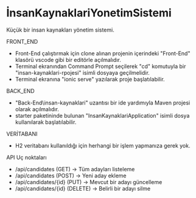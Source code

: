 # İnsanKaynaklariYonetimSistemi
Küçük bir insan kaynakları yönetim sistemi.

FRONT_END
*  Front-End çalıştırmak için clone alınan projenin içerindeki "Front-End" klasörü vscode gibi bir editörle açılmalıdır.
*  Terminal ekranından Command Prompt seçilerek "cd" komutuyla bir "insan-kaynaklari-rpojesi" isimli dosyaya geçilmelidir.
*  Terminal ekranına "ionic serve" yazılarak proje başlatılabilir.

BACK_END
*  "Back-End\insan-kaynaklari" uzantısı bir ide yardımıyla Maven projesi olarak açılmalıdır.
*  starter paketininde bulunan "InsanKaynaklariApplication" isimli dosya kullanılarak başlatılabilir.

VERİTABANI
*  H2 veritabanı kullanıldığı için herhangi bir işlem yapmanıza gerek yok.

API Uç noktaları
*  /api/candidates (GET) → Tüm adayları listeleme
*  /api/candidates (POST) → Yeni aday ekleme
*  /api/candidates/{id} (PUT) → Mevcut bir adayı güncelleme
*  /api/candidates/{id} (DELETE) → Belirli bir adayı silme
